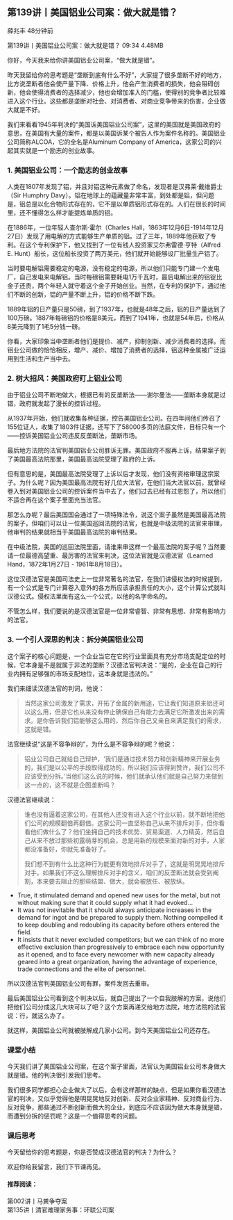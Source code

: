 

## 第139讲丨美国铝业公司案：做大就是错？


薛兆丰
48分钟前

第139讲丨美国铝业公司案：做大就是错？
09:34 4.48MB


你好，今天我来给你讲美国铝业公司案，“做大就是错”。

昨天我留给你的思考题是“垄断到底有什么不好”，大家提了很多垄断不好的地方，比方说垄断者他会使产量下降、价格上升，他会产生消费者的损失，他会阻碍创新，他会使得消费者的选择减少，他也会增加准入的门槛，使得别的竞争者比较难进入这个行业。这些都是垄断对社会、对消费者、对商业竞争带来的伤害，企业做大就是不好。

我们来看看1945年判决的“美国诉美国铝业公司案”，这里的美国就是美国政府的意思，在美国有大量的案件，都是以美国诉某个被告人作为案件名称的。美国铝业公司简称ALCOA，它的全名是Aluminum Company of America，这家公司的兴起其实就是一个励志的创业故事。

### 1. 美国铝业公司：一个励志的创业故事

人类在1807年发现了铝，并且对铝这种元素做了命名，发现者是汉弗莱·戴维爵士（Sir Humphry Davy）。铝在地球上的蕴藏量非常丰富，到处都是铝，但问题是，铝总是以化合物形式存在的，它不是以单质铝形式存在的。人们在很长的时间里，还不懂得怎么样才能提炼单质的铝。


在1886年，一位年轻人查尔斯·霍尔（Charles Hall，1863年12月6日-1914年12月27日）发现了用电解的方式能够生产单质的铝。过了三年，1889年他获取了专利。在这个专利保护下，他又找到了一位有钱人投资家艾尔弗雷德·亨特（Alfred E. Hunt）船长，这位船长投资了两万美元，他们就开始能够设厂批量生产铝了。

当时要电解铝需要稳定的电源，没有稳定的电源，所以他们只能专门建一个发电厂，自己发电来电解铝。当时每磅铝需要耗电1万千瓦时，最后电解出来的铝锭比金子还贵，两个年轻人就守着这个金子开始创业。当然，在专利的保护下，通过他们不断的创新，铝的产量不断上升，铝的价格不断下跌。

1889年铝的日产量只是50磅，到了1937年，也就是48年之后，铝的日产量达到了100万磅。1887年每磅铝的价格是8美元，而到了1941年，也就是54年后，价格从8美元降到了1毛5分钱一磅。

你看，大家印象当中垄断者他们是提价、减产，抑制创新、减少消费者的选择。而铝业公司做的恰恰相反，增产、减价、增加了消费者的选择，铝这种金属被广泛运用到生活和生产当中去。

### 2. 树大招风：美国政府盯上铝业公司

由于铝业公司不断地做大，根据已有的反垄断法——谢尔曼法——垄断本身就是过错，政府就发起了漫长的控诉过程。

从1937年开始，他们就收集各种证据，控告美国铝业公司。在四年间他们传召了155位证人，收集了1803件证据，还写下了58000多页的法庭文件，目标只有一个——控诉美国铝业公司违反反垄断法，垄断市场。

最后地方法院的法官判美国铝业公司胜诉无罪。美国政府不服再上诉，结果案子到了美国最高法院那里，美国最高法院受理了政府的上诉。

但有意思的是，美国最高法院受理了上诉以后才发现，他们没有资格审理这宗案子。为什么呢？因为美国最高法院有好几位大法官，在他们当大法官以前，就曾经卷入到对美国铝业公司的控诉案件当中去了，他们过去已经有过恩怨了，所以他们不适合再在这个案子里面充当法官。

那怎么办呢？最后美国国会通过了一项特殊法令，说这个案子虽然是美国最高法院的案子，但咱们可以让一位美国巡回法院的法官，也就是中级法院的法官来审理，他审判的结果就相当于美国最高法院的审判结果。

在中级法院，美国的巡回法院里面，请谁来审这样一个最高法院的案子呢？当然要请一位最德高望重、最厉害的法官来判决，这位法官就是汉德法官（Learned Hand，1872年1月27日 - 1961年8月18日）。

这位汉德法官是美国司法史上一位非常著名的法官，在我们讲侵权法的时候提到，有一个公式是专门计算卷入意外的各方所应该承担责任的大小，这个计算公式就叫汉德公式。侵权法里面有这么一个公式，以他的名字命名的。

不管怎么样，我们要说的是汉德法官是一位非常睿智、非常有思想、非常有影响力的法官。

### 3. 一个引人深思的判决：拆分美国铝业公司

这个案子的核心问题是，一个企业当它在它的行业里面具有充分市场支配定位的时候，它本身是不是就属于非法的垄断？汉德法官判决说：“是的，企业在自己的行业内拥有足够强的市场支配地位，这本身就是违法的。”

我们来细读汉德法官的判词，他说：

> 当然这家公司激发了需求，开拓了金属的新用途，它让我们知道原来铝还可以这么用，但是它也从来没有停止确保自己有能力去满足它所激发出来的需求。是你告诉我们铝能够这么用的，然后你自己又亲自来满足我们的需求，这就是错。

法官继续说“这是不容争辩的”，为什么是不容争辩的呢？他说：

> 铝业公司自己就给自己辩护，‘我们是通过技术努力和创新精神来开展业务的，我们是以公平的手段取得成功的，所以我们应该得到赞许，我们公司不应该受到分拆。’当他们这么说的时候，他们就承认他们就是自己努力来做到这一点的，这不就是企图垄断吗？

汉德法官继续说：

> 谁也没有逼着这家公司，在其他人还没有进入这个行业以前，就不断地把他们公司的规模翻倍再翻倍。这家公司一直坚称自己从来不排斥对手，但你看看他们做什么了？他们坐拥自己的技术优势、贸易渠道、人力精英，然后自己从来不放过那些初露萌芽的机会，总是用新的规模来面对新的对手，人家都没准备好，你就先准备好了。
>
> 我们想不到有什么比这种行为能更有效地排斥对手了，这就是明晃晃地排斥对手。如果我们不这么理解排斥对手的含义，咱们的反垄断法就会受到阉割，本来要去阻止的那些结盟、做大，就会被放任、被放纵。

- True, it stimulated demand and opened new uses for the metal, but not without making sure that it could supply what it had evoked…
- It was not inevitable that it should always anticipate increases in the demand for ingot and be prepared to supply them. Nothing compelled it to keep doubling and redoubling its capacity before others entered the field.
- It insists that it never excluded competitors; but we can think of no more effective exclusion than progressively to embrace each new opportunity as it opened, and to face every newcomer with new capacity already geared into a great organization, having the advantage of experience, trade connections and the elite of personnel. 

所以汉德法官判美国铝业公司有罪，案件发回去重审。

最后美国铝业公司看到这个判决以后，就自己提出了一个自我肢解的方案，说他们把他们公司分成这几大块可以了吧？这个方案再递交给地方法院，地方法院的法官说：行，就这么办了。

就这样，美国铝业公司就被肢解成几家小公司。到今天美国铝业公司还存在。

### 课堂小结

今天我们讲了美国铝业公司案，在这个案子里面，法官认为美国铝业公司本身做大就是错。他的判决很引发我们思考。

我们很多同学都担心企业做大了以后，会有这样那样的缺点，但是如果你看汉德法官的判决，又似乎觉得他是明晃晃地反对创新、反对企业家精神、反对商业行为、反对竞争，那些通过不断创新而做大的企业，到底应不应该因为做大本身就是错，而遭到分拆的惩罚呢？这是一个值得思考的问题。

### 课后思考

今天留给你的思考题是，你是否赞成汉德法官的判决？为什么？

欢迎你给我留言，我们下节课再见。

#### 推荐阅读：

第002讲丨马粪争夺案  
第135讲丨清官难理家务事：环联公司案    
